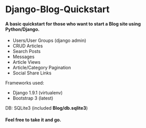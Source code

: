 # Django-Blog-Quickstart
#### A basic quickstart for those who want to start a Blog site using Python/Django.

- Users/User Groups (django admin)
- CRUD Articles
- Search Posts
- Messages
- Article Views
- Article/Category Pagination
- Social Share Links

Frameworks used: 
- Django 1.9.1 (virtualenv)
- Bootstrap 3 (latest)

DB: SQLite3 (included <b>Blog/db.sqlite3</b>)

#### Feel free to take it and go.
